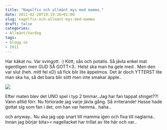 ```yaml
---
title: "Nagelfix och allmänt mys med mamma."
date: 2011-02-20T19:19:26+01:00
slug: nagelfix-och-allmant-mys-med-mamma
draft: false
categories:
- Allmänt/Vardag
tags:
- blogg.se
- 2011
---
```

Har käkat nu. Var svingott. :) Kött, sås och potatis. Så jävla enkel mat egentligen men GUD SÅ GOTT<3.. Helst ska man ha gele med . Men den var slut (heh. mitt fel xD) så fick blir lite äppelmos. Det är doch YTTERST lite man ska ha, så det bara blir sött men inte smakar äpple..  
  
![](/assets/images/blogg.se/uno-cards_133686687.jpg)  
  
Efter maten blev det UNO spel i typ 2 timmar..Jag har fan tappat stinget??! Vann alltid förr. Nu förlorade jag varje jävla gång. Så irriterande! Hasse hade gottat sig som fan i det, om han var hemma.. haha..  
  
och anyway.. Nu ska jag upp snart till mamma igen och fixa till naglarna.. Innan jag börjar bita>< nagellacket har trillat av lite här och var..